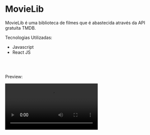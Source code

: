 # MovieLib
<p> MovieLib é uma biblioteca de filmes que é abastecida através da API gratuita TMDB.</p>
<p>Tecnologias Utilizadas:</p>
<ul>
  <li>Javascript</li>
  <li>React JS</li>
</ul>
<br><br>

<p>Preview:</p>
<video src="https://www.youtube.com/watch?v=9MxsA4KHBRg&list=RDMMELo_xVFCiJg"></video>
